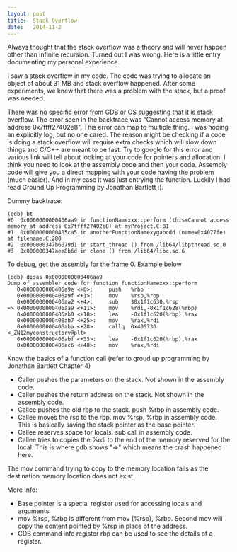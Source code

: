 ```yaml
---
layout: post
title:  Stack Overflow
date:   2014-11-2
---
```


Always thought that the stack overflow was a theory and will never happen other
than infinite recursion.  Turned out I was wrong. Here is a little entry
documenting my personal experience.

I saw a stack overflow in my code. The code was trying to allocate an object of
about 31 MB and stack overflow happened. After some experiments, we knew that
there was a problem with the stack, but a proof was needed.

There was no specific error from GDB or OS suggesting that it is stack
overflow.  The error seen in the backtrace was "Cannot access memory at address
0x7ffff27402e8".  This error can map to multiple thing. I was hoping an
explicitly log, but no one cared. The reason might be checking if a code is
doing a stack overflow will require extra checks which will slow down things
and C/C++ are meant to be fast. Try to google for this error and various link
will tell about looking at your code for pointers and allocation. I think you
need to look at the assembly code and then your code. Assembly code will give
you a direct mapping with your code having the problem (much easier). And in my
case it was just entrying the function. Luckily I had read Ground Up
Programming by Jonathan Bartlett :).

Dummy backtrace:

````
(gdb) bt
#0  0x0000000000406aa9 in functionNamexxx::perform (this=Cannot access memory at address 0x7ffff27402e8) at myProject.C:81
#1  0x0000000000405ca5 in anotherFunctionNamexygabcdd (name=0x4077fe) at filename.C:280
#2  0x000000347b6079d1 in start_thread () from /lib64/libpthread.so.0
#3  0x000000347aee8b6d in clone () from /lib64/libc.so.6
````

To debug, get the assembly for the frame 0. Example below


````
(gdb) disas 0x0000000000406aa9
Dump of assembler code for function functionNamexxx::perform
   0x0000000000406a9e <+0>:     push   %rbp       
   0x0000000000406a9f <+1>:     mov    %rsp,%rbp  
   0x0000000000406aa2 <+4>:     sub    $0x1f1c630,%rsp 
=> 0x0000000000406aa9 <+11>:    mov    %rdi,-0x1f1c628(%rbp) 
   0x0000000000406ab0 <+18>:    lea    -0x1f1c620(%rbp),%rax
   0x0000000000406ab7 <+25>:    mov    %rax,%rdi
   0x0000000000406aba <+28>:    callq  0x405730 <_ZN12myconstructorv@plt>
   0x0000000000406abf <+33>:    lea    -0x1f1c620(%rbp),%rax
   0x0000000000406ac6 <+40>:    mov    %rax,%rdi
````

Know the basics of a function call (refer to groud up programming by Jonathan Bartlett Chapter 4)

*   Caller pushes the parameters on the stack. Not shown in the assembly code.
*   Caller pushes the return address on the stack. Not shown in the assembly code.
*   Callee pushes the old rbp to the stack. push %rbp in assembly code.
*   Callee moves  the rsp to the rbp. mov %rsp, %rbp in assembly code. This is
    basically saving the stack pointer as the base pointer.
*   Callee reserves space for locals. sub call in assembly code.
*   Callee tries to copies the %rdi to the end of the memory reserved for the
    local. This is where gdb shows "=>" which means the crash happened here.

The mov command trying to copy to the memory location fails as the destination
memory location does not exist.

More Info:

*   Base pointer is a special register used for accessing locals and arguments.
*   mov %rsp, %rbp is different from mov (%rsp), %rbp. Second mov will copy the content pointed by %rsp in place of the address.
*   GDB command info register rbp can be used to see the details of a register.
